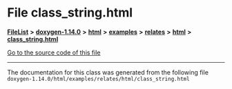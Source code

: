 

# File class\_string.html



[**FileList**](files.md) **>** [**doxygen-1.14.0**](dir_9d5bad020669189c90cda983471be5d0.md) **>** [**html**](dir_05d1fd8a7cdd04f638f8b23196de02e2.md) **>** [**examples**](dir_aa52e73a32d193037813a53dcfe817b6.md) **>** [**relates**](dir_9b4d4c02ebee69a68b6f164e8fb77c57.md) **>** [**html**](dir_768e6f34c6a53e82b674d21d49da69e0.md) **>** [**class\_string.html**](class__string_8html.md)

[Go to the source code of this file](class__string_8html_source.md)





































































------------------------------
The documentation for this class was generated from the following file `doxygen-1.14.0/html/examples/relates/html/class_string.html`

